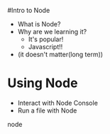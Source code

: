#Intro to Node

* What is Node?
* Why are we learning it?
    * It's popular!
    * Javascript!!
* (it doesn't matter(long term))


# Using Node

* Interact with Node Console
* Run a file with Node

node <filename>
